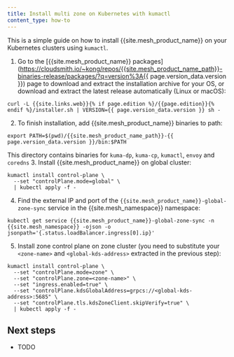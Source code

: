 ```yaml
---
title: Install multi zone on Kubernetes with kumactl
content_type: how-to
---
```


This is a simple guide on how to install {{site.mesh_product_name}} on your Kubernetes clusters using `kumactl`.

1. Go to the [{{site.mesh_product_name}} packages](https://cloudsmith.io/~kong/repos/{{site.mesh_product_name_path}}-binaries-release/packages/?q=version%3A{{ page.version_data.version }})
   page to download and extract the installation archive for your OS, or download and extract the latest release automatically (Linux or macOS):
```shell
curl -L {{site.links.web}}{% if page.edition %}/{{page.edition}}{% endif %}/installer.sh | VERSION={{ page.version_data.version }} sh -
```
2. To finish installation, add {{site.mesh_product_name}} binaries to path:
```shell
export PATH=$(pwd)/{{site.mesh_product_name_path}}-{{ page.version_data.version }}/bin:$PATH
```
This directory contains binaries for `kuma-dp`, `kuma-cp`, `kumactl`, `envoy` and `coredns`
3. Install {{site.mesh_product_name}} on global cluster:
```shell
kumactl install control-plane \
  --set "controlPlane.mode=global" \
  | kubectl apply -f -
```
4. Find the external IP and port of the `{{site.mesh_product_name}}-global-zone-sync` service in the {{site.mesh_namespace}} namespace:
```shell
kubectl get service {{site.mesh_product_name}}-global-zone-sync -n {{site.mesh_namespace}} -ojson -o jsonpath='{.status.loadBalancer.ingress[0].ip}'
```
5. Install zone control plane on zone cluster (you need to substitute your `<zone-name>` and `<global-kds-address>` extracted in the previous step):
```shell
kumactl install control-plane \
  --set "controlPlane.mode=zone" \
  --set "controlPlane.zone=<zone-name>" \
  --set "ingress.enabled=true" \
  --set "controlPlane.kdsGlobalAddress=grpcs://<global-kds-address>:5685" \
  --set "controlPlane.tls.kdsZoneClient.skipVerify=true" \
  | kubectl apply -f -
```

## Next steps
* TODO